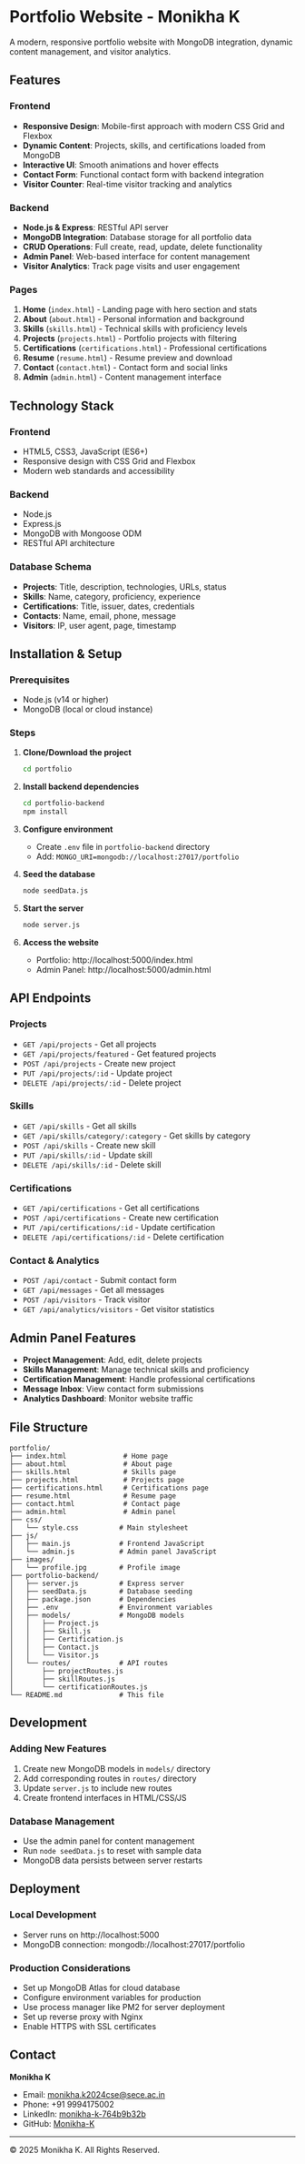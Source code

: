 # Portfolio Website - Monikha K

A modern, responsive portfolio website with MongoDB integration, dynamic content management, and visitor analytics.

## Features

### Frontend
- **Responsive Design**: Mobile-first approach with modern CSS Grid and Flexbox
- **Dynamic Content**: Projects, skills, and certifications loaded from MongoDB
- **Interactive UI**: Smooth animations and hover effects
- **Contact Form**: Functional contact form with backend integration
- **Visitor Counter**: Real-time visitor tracking and analytics

### Backend
- **Node.js & Express**: RESTful API server
- **MongoDB Integration**: Database storage for all portfolio data
- **CRUD Operations**: Full create, read, update, delete functionality
- **Admin Panel**: Web-based interface for content management
- **Visitor Analytics**: Track page visits and user engagement

### Pages
1. **Home** (`index.html`) - Landing page with hero section and stats
2. **About** (`about.html`) - Personal information and background
3. **Skills** (`skills.html`) - Technical skills with proficiency levels
4. **Projects** (`projects.html`) - Portfolio projects with filtering
5. **Certifications** (`certifications.html`) - Professional certifications
6. **Resume** (`resume.html`) - Resume preview and download
7. **Contact** (`contact.html`) - Contact form and social links
8. **Admin** (`admin.html`) - Content management interface

## Technology Stack

### Frontend
- HTML5, CSS3, JavaScript (ES6+)
- Responsive design with CSS Grid and Flexbox
- Modern web standards and accessibility

### Backend
- Node.js
- Express.js
- MongoDB with Mongoose ODM
- RESTful API architecture

### Database Schema
- **Projects**: Title, description, technologies, URLs, status
- **Skills**: Name, category, proficiency, experience
- **Certifications**: Title, issuer, dates, credentials
- **Contacts**: Name, email, phone, message
- **Visitors**: IP, user agent, page, timestamp

## Installation & Setup

### Prerequisites
- Node.js (v14 or higher)
- MongoDB (local or cloud instance)

### Steps
1. **Clone/Download the project**
   ```bash
   cd portfolio
   ```

2. **Install backend dependencies**
   ```bash
   cd portfolio-backend
   npm install
   ```

3. **Configure environment**
   - Create `.env` file in `portfolio-backend` directory
   - Add: `MONGO_URI=mongodb://localhost:27017/portfolio`

4. **Seed the database**
   ```bash
   node seedData.js
   ```

5. **Start the server**
   ```bash
   node server.js
   ```

6. **Access the website**
   - Portfolio: http://localhost:5000/index.html
   - Admin Panel: http://localhost:5000/admin.html

## API Endpoints

### Projects
- `GET /api/projects` - Get all projects
- `GET /api/projects/featured` - Get featured projects
- `POST /api/projects` - Create new project
- `PUT /api/projects/:id` - Update project
- `DELETE /api/projects/:id` - Delete project

### Skills
- `GET /api/skills` - Get all skills
- `GET /api/skills/category/:category` - Get skills by category
- `POST /api/skills` - Create new skill
- `PUT /api/skills/:id` - Update skill
- `DELETE /api/skills/:id` - Delete skill

### Certifications
- `GET /api/certifications` - Get all certifications
- `POST /api/certifications` - Create new certification
- `PUT /api/certifications/:id` - Update certification
- `DELETE /api/certifications/:id` - Delete certification

### Contact & Analytics
- `POST /api/contact` - Submit contact form
- `GET /api/messages` - Get all messages
- `POST /api/visitors` - Track visitor
- `GET /api/analytics/visitors` - Get visitor statistics

## Admin Panel Features

- **Project Management**: Add, edit, delete projects
- **Skills Management**: Manage technical skills and proficiency
- **Certification Management**: Handle professional certifications
- **Message Inbox**: View contact form submissions
- **Analytics Dashboard**: Monitor website traffic

## File Structure

```
portfolio/
├── index.html              # Home page
├── about.html              # About page
├── skills.html             # Skills page
├── projects.html           # Projects page
├── certifications.html     # Certifications page
├── resume.html             # Resume page
├── contact.html            # Contact page
├── admin.html              # Admin panel
├── css/
│   └── style.css          # Main stylesheet
├── js/
│   ├── main.js            # Frontend JavaScript
│   └── admin.js           # Admin panel JavaScript
├── images/
│   └── profile.jpg        # Profile image
├── portfolio-backend/
│   ├── server.js          # Express server
│   ├── seedData.js        # Database seeding
│   ├── package.json       # Dependencies
│   ├── .env               # Environment variables
│   ├── models/            # MongoDB models
│   │   ├── Project.js
│   │   ├── Skill.js
│   │   ├── Certification.js
│   │   ├── Contact.js
│   │   └── Visitor.js
│   └── routes/            # API routes
│       ├── projectRoutes.js
│       ├── skillRoutes.js
│       └── certificationRoutes.js
└── README.md              # This file
```

## Development

### Adding New Features
1. Create new MongoDB models in `models/` directory
2. Add corresponding routes in `routes/` directory
3. Update `server.js` to include new routes
4. Create frontend interfaces in HTML/CSS/JS

### Database Management
- Use the admin panel for content management
- Run `node seedData.js` to reset with sample data
- MongoDB data persists between server restarts

## Deployment

### Local Development
- Server runs on http://localhost:5000
- MongoDB connection: mongodb://localhost:27017/portfolio

### Production Considerations
- Set up MongoDB Atlas for cloud database
- Configure environment variables for production
- Use process manager like PM2 for server deployment
- Set up reverse proxy with Nginx
- Enable HTTPS with SSL certificates

## Contact

**Monikha K**
- Email: monikha.k2024cse@sece.ac.in
- Phone: +91 9994175002
- LinkedIn: [monikha-k-764b9b32b](https://linkedin.com/in/monikha-k-764b9b32b)
- GitHub: [Monikha-K](https://github.com/Monikha-K)

---

© 2025 Monikha K. All Rights Reserved.
